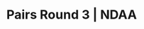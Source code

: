 ---
layout: match
title: Pairs Round 3 | NDAA
keywords: NDAA, norwich & district anglers association, norwich & district anglers, norwich and district angling, norwich & district, matches, fishing match, match result, ndaa pairs series round 3, ndaa pairs round 3
sections:
  - title: Match Information
    hash: match-info
    css-class: match-info
    paragraphs:
      - hdr:
        img:
        sentences:
          - txt: Series to be decided by Pairs' aggregate weight from 6 of the 7 rounds (each Pair can drop their lowest aggregate weight from a given round).
          - txt: Each pairing will be split between Zone A and Zone B.
          - txt: Each Zone will consist of 2 sections.
          - txt: Payout Per Round
          - ulist-items:
            - item: Top 4 Pairs based on section points.
            - item: Top 2 anglers per section.
          - txt: There may be space on each round for Pairs to fish without being included in the Series.
          - txt: Please contact the match organiser, **Tony Gibbons 01603 4009738 / [tony.gibbons@ndaa.org.uk](mailto:tony.gibbons@ndaa.org.uk)**, for further information.
#   - title: Match Result
#     hash: match-result
#     paragraphs:
#       - hdr:
#         img:
#         sentences:
#           - txt: Pairs result on the day decided by points (result shown above).
#           - txt: Series to be decided by Pairs' aggregate weight from 6 of the 7 rounds (each Pair can drop their lowest aggregate weight from a given round).
#   - title: 
#     hash:
#     css-class: table-container
#     paragraphs:
#       - result-file: pairs-r1
---